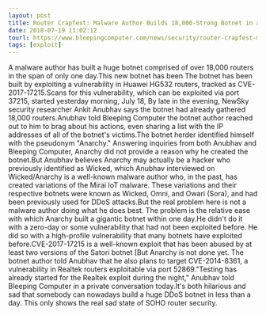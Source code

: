 ```yaml
---
layout: post
title: Router Crapfest: Malware Author Builds 18,000-Strong Botnet in a Day
date: 2018-07-19 11:02:12
tourl: https://www.bleepingcomputer.com/news/security/router-crapfest-malware-author-builds-18-000-strong-botnet-in-a-day/
tags: [exploit]
---
```

A malware author has built a huge botnet comprised of over 18,000 routers in the span of only one day.This new botnet has been The botnet has been built by exploiting a vulnerability in Huawei HG532 routers, tracked as CVE-2017-17215.Scans for this vulnerability, which can be exploited via port 37215, started yesterday morning, July 18, By late in the evening, NewSky security researcher Ankit Anubhav says the botnet had already gathered 18,000 routers.Anubhav told Bleeping Computer the botnet author reached out to him to brag about his actions, even sharing a list with the IP addresses of all of the botnet's victims.The botnet herder identified himself with the pseudonym "Anarchy." Answering inquiries from both Anubhav and Bleeping Computer, Anarchy did not provide a reason why he created the botnet.But Anubhav believes Anarchy may actually be a hacker who previously identified as Wicked, which Anubhav interviewed on Wicked/Anarchy is a well-known malware author who, in the past, has created variations of the Mirai IoT malware. These variations and their respective botnets were known as Wicked, Omni, and Owari (Sora), and had been previously used for DDoS attacks.But the real problem here is not a malware author doing what he does best. The problem is the relative ease with which Anarchy built a gigantic botnet within one day.He didn't do it with a zero-day or some vulnerability that had not been exploited before. He did so with a high-profile vulnerability that many botnets have exploited before.CVE-2017-17215 is a well-known exploit that has been abused by at least two versions of the Satori botnet [But Anarchy is not done yet. The botnet author told Anubhav that he also plans to target CVE-2014-8361, a vulnerability in Realtek routers exploitable via port 52869."Testing has already started for the Realtek exploit during the night," Anubhav told Bleeping Computer in a private conversation today.It's both hilarious and sad that somebody can nowadays build a huge DDoS botnet in less than a day. This only shows the real sad state of SOHO router security.